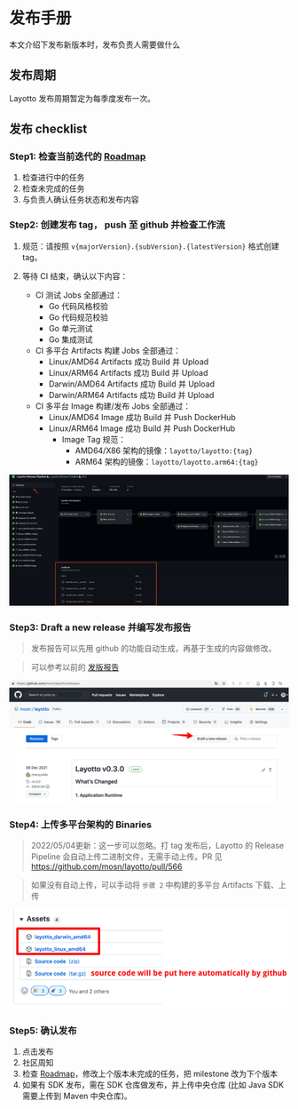 # 发布手册
本文介绍下发布新版本时，发布负责人需要做什么

## 发布周期
Layotto 发布周期暂定为每季度发布一次。

## 发布 checklist

### Step1: 检查当前迭代的 [Roadmap](https://github.com/mosn/layotto/projects) 
    
1. 检查进行中的任务
2. 检查未完成的任务
3. 与负责人确认任务状态和发布内容

### Step2: 创建发布 tag， push 至 github 并检查工作流

1. 规范：请按照 `v{majorVersion}.{subVersion}.{latestVersion}` 格式创建 tag。
   
2. 等待 CI 结束，确认以下内容：
    + CI 测试 Jobs 全部通过：
        + Go 代码风格校验
        + Go 代码规范校验
        + Go 单元测试
        + Go 集成测试
    + CI 多平台 Artifacts 构建 Jobs 全部通过：
        + Linux/AMD64 Artifacts 成功 Build 并 Upload
        + Linux/ARM64 Artifacts 成功 Build 并 Upload
        + Darwin/AMD64 Artifacts 成功 Build 并 Upload
        + Darwin/ARM64 Artifacts 成功 Build 并 Upload
    + CI 多平台 Image 构建/发布 Jobs 全部通过：
        + Linux/AMD64 Image 成功 Build 并 Push DockerHub
        + Linux/ARM64 Image 成功 Build 并 Push DockerHub
            + Image Tag 规范：
                + AMD64/X86 架构的镜像：`layotto/layotto:{tag}`
                + ARM64 架构的镜像：`layotto/layotto.arm64:{tag}`

![release.png](../../img/development/workflow/release.png)

### Step3: Draft a new release 并编写发布报告

> 发布报告可以先用 github 的功能自动生成，再基于生成的内容做修改。

> 可以参考以前的 [发版报告](https://github.com/mosn/layotto/releases)

![img_1.png](../../img/development/release/img_1.png) 

### Step4: 上传多平台架构的 Binaries
> 2022/05/04更新：这一步可以忽略。打 tag 发布后，Layotto 的 Release Pipeline 会自动上传二进制文件，无需手动上传。PR 见 https://github.com/mosn/layotto/pull/566

> 如果没有自动上传，可以手动将 `步骤 2` 中构建的多平台 Artifacts 下载、上传

![img.png](../../img/development/release/img.png)

### Step5: 确认发布

1. 点击发布
2. 社区周知
3. 检查 [Roadmap](https://github.com/mosn/layotto/projects)，修改上个版本未完成的任务，把 milestone 改为下个版本
4. 如果有 SDK 发布，需在 SDK 仓库做发布，并上传中央仓库 (比如 Java SDK 需要上传到 Maven 中央仓库)。